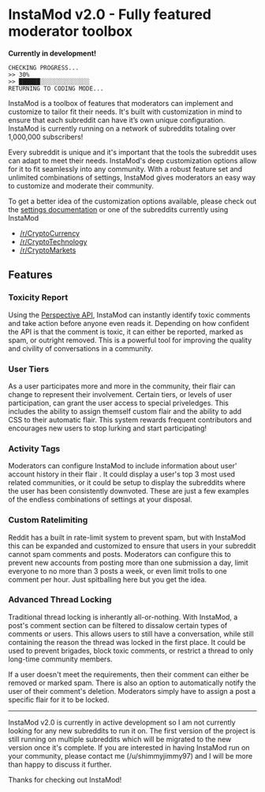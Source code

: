 # InstaMod v2.0 - Fully featured moderator toolbox

**Currently in development!**

    CHECKING PROGRESS...
    >> 30%	
    >> ██████░░░░░░░░░░░░░░
    RETURNING TO CODING MODE...

InstaMod is a toolbox of features that moderators can implement and customize to tailor fit their needs. It's built with customization in mind to ensure that each subreddit can have it’s own unique configuration. InstaMod is currently running on a network of subreddits totaling over 1,000,000 subscribers!

Every subreddit is unique and it's important that the tools the subreddit uses can adapt to meet their needs. InstaMod's deep customization options allow for it to fit seamlessly into any community. With a robust feature set and unlimited combinations of settings, InstaMod gives moderators an easy way to customize and moderate their community.

To get a better idea of the customization options available, please check out the [settings documentation](https://github.com/disasterpiece9000/InstaMod-2.0/blob/master/SettingsDocumentation.md) or one of the subreddits currently using InstaMod

* [/r/CryptoCurrency](https://www.reddit.com/r/CryptoCurrency)
* [/r/CryptoTechnology](https://www.reddit.com/r/CryptoTechnology)
* [/r/CryptoMarkets](https://www.reddit.com/r/CryptoMarkets)

## Features

### Toxicity Report

Using the [Perspective API](https://www.perspectiveapi.com/#/home), InstaMod can instantly identify toxic comments and take action before anyone even reads it. Depending on how confident the API is that the comment is toxic, it can either be reported, marked as spam, or outright removed. This is a powerful tool for improving the quality and civility of conversations in a community.

### User Tiers

As a user participates more and more in the community, their flair can change to represent their involvement. Certain tiers, or levels of user participation, can grant the user access to special priveledges. This includes the ability to assign themself custom flair and the ability to add CSS to their automatic flair. This system rewards frequent contributors and encourages new users to stop lurking and start participating!

### Activity Tags

Moderators can configure InstaMod to include information about user' account history in their flair . It could display a user's top 3 most used related communities, or it could be setup to display the subreddits where the user has been consistently downvoted. These are just a few examples of the endless combinations of settings at your disposal.

### Custom Ratelimiting

Reddit has a built in rate-limit system to prevent spam, but with InstaMod this can be expanded and customized to ensure that users in your subreddit cannot spam comments and posts. Moderators can configure this to prevent new accounts from posting more than one submission a day, limit everyone to no more than 3 posts a week, or even limit trolls to one comment per hour. Just spitballing here but you get the idea.

### Advanced Thread Locking

Traditional thread locking is inherantly all-or-nothing. With InstaMod, a post's comment section can be filtered to dissalow certain types of comments or users. This allows users to still have a conversation, while still containing the reason the thread was locked in the first place. It could be used to prevent brigades, block toxic comments, or restrict a thread to only long-time community members.

If a user doesn't meet the requirements, then their comment can either be removed or marked spam. There is also an option to automatically notify the user of their comment's deletion. Moderators simply have to assign a post a specific flair for it to be locked.

_____

InstaMod v2.0 is currently in active development so I am not currently looking for any new subreddits to run it on. The first version of the project is still running on multiple subreddits which will be migrated to the new version once it's complete. If you are interested in having InstaMod run on your community, please contact me (/u/shimmyjimmy97) and I will be more than happy to discuss it further.

Thanks for checking out InstaMod!
